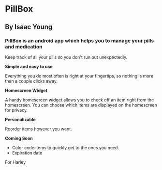 # PillBox 
## By Isaac Young

### PillBox is an android app which helps you to manage your pills and medication

Keep track of all your pills so you don't run out unexpectedly.

<b>Simple and easy to use</b>

Everything you do most often is right at your fingertips, so nothing is more than a couple clicks away.

<b>Homescreen Widget</b> 

A handy homescreen widget allows you to check off an item right from the homescreen. You can choose which items are displayed on the homescreen for privacy. 

<b>Personalizable</b>

Reorder items however you want. 

<b>Coming Soon</b> 

- Color code items to quickly get to the ones you need. 
- Expiration date 

For Harley

